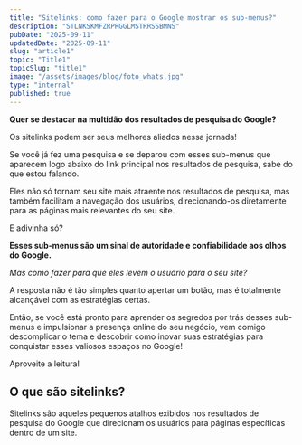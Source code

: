```yaml
---
title: "Sitelinks: como fazer para o Google mostrar os sub-menus?"
description: "STLNKSKMFZRPRGGLMSTRRSSBMNS"
pubDate: "2025-09-11"
updatedDate: "2025-09-11"
slug: "article1"
topic: "Title1"
topicSlug: "title1"
image: "/assets/images/blog/foto_whats.jpg"
type: "internal"
published: true
---
```


**Quer se destacar na multidão dos resultados de pesquisa do Google?**

Os sitelinks podem ser seus melhores aliados nessa jornada!

Se você já fez uma pesquisa e se deparou com esses sub-menus que aparecem logo abaixo do link principal nos resultados de pesquisa, sabe do que estou falando.

Eles não só tornam seu site mais atraente nos resultados de pesquisa, mas também facilitam a navegação dos usuários, direcionando-os diretamente para as páginas mais relevantes do seu site. 

E adivinha só? 

**Esses sub-menus são um sinal de autoridade e confiabilidade aos olhos do Google.**

*Mas como fazer para que eles levem o usuário para o seu site?*

A resposta não é tão simples quanto apertar um botão, mas é totalmente alcançável com as estratégias certas. 

Então, se você está pronto para aprender os segredos por trás desses sub-menus e impulsionar a presença online do seu negócio, vem comigo descomplicar o tema e descobrir como inovar suas estratégias para conquistar esses valiosos espaços no Google!

Aproveite a leitura!

## O que são sitelinks?

Sitelinks são aqueles pequenos atalhos exibidos nos resultados de pesquisa do Google que direcionam os usuários para páginas específicas dentro de um site.